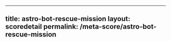 ---
        
title: astro-bot-rescue-mission
layout: scoredetail
permalink: /meta-score/astro-bot-rescue-mission
---